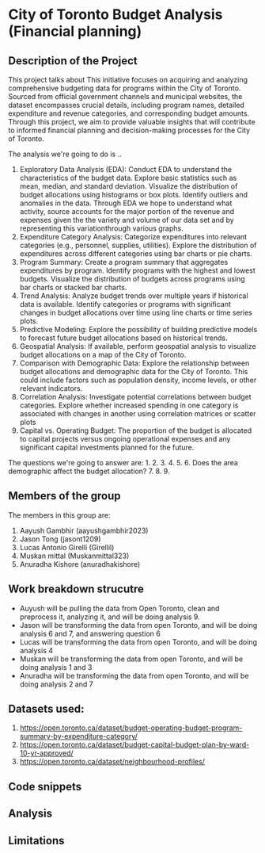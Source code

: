# City of Toronto Budget Analysis (Financial planning)

## Description of the Project 

This project talks about 
This initiative focuses on acquiring and analyzing comprehensive budgeting data for programs within the City of Toronto. Sourced from official government channels and municipal websites, the dataset encompasses crucial details, including program names, detailed expenditure and revenue categories, and corresponding budget amounts. Through this project, we aim to provide valuable insights that will contribute to informed financial planning and decision-making processes for the City of Toronto.

The analysis we're going to do is .. 
1. Exploratory Data Analysis (EDA):
   Conduct EDA to understand the characteristics of the budget data.
   Explore basic statistics such as mean, median, and standard deviation.
   Visualize the distribution of budget allocations using histograms or box plots.
   Identify outliers and anomalies in the data. Through EDA we hope to understand what activity, source accounts for the major portion of the revenue and expenses given the the variety and volume of our data set and by representing this variationthrough various graphs. 
2. Expenditure Category Analysis:
   Categorize expenditures into relevant categories (e.g., personnel, supplies, utilities).
   Explore the distribution of expenditures across different categories using bar charts or pie charts.
3. Program Summary:
   Create a program summary that aggregates expenditures by program.
   Identify programs with the highest and lowest budgets.
   Visualize the distribution of budgets across programs using bar charts or stacked bar charts.
4. Trend Analysis:
   Analyze budget trends over multiple years if historical data is available.
   Identify categories or programs with significant changes in budget allocations over time using line charts or time series plots.
5. Predictive Modeling:
   Explore the possibility of building predictive models to forecast future budget allocations based on historical trends.
6. Geospatial Analysis:
   If available, perform geospatial analysis to visualize budget allocations on a map of the City of Toronto.
7. Comparison with Demographic Data:
   Explore the relationship between budget allocations and demographic data for the City of Toronto. This could include factors such as population density, income levels, or other relevant indicators.
8. Correlation Analysis:
   Investigate potential correlations between budget categories.
   Explore whether increased spending in one category is associated with changes in another using correlation matrices or scatter plots
9. Capital vs. Operating Budget:
   The proportion of the budget is allocated to capital projects versus ongoing operational expenses and any significant capital investments planned for the future.

The questions we're going to answer are: 
1. 
2. 
3. 
4.
5.
6. Does the area demographic affect the budget allocation?
7.
8.
9.

## Members of the group

The members in this group are: 
1. Aayush Gambhir (aayushgambhir2023)
2. Jason Tong (jasont1209)
3. Lucas Antonio Girelli (Girellil)
4. Muskan mittal (Muskanmittal323)
5. Anuradha Kishore (anuradhakishore)

## Work breakdown strucutre
- Auyush will be pulling the data from Open Toronto, clean and preprocess it, analyzing it, and will be doing analysis 9.
- Jason will be transforming the data from open Toronto, and will be doing analysis 6 and 7, and answering question 6
- Lucas will be transforming the data from open Toronto, and will be doing analysis 4
- Muskan will be transforming the data from open Toronto, and will be doing analysis 1 and 3 
- Anuradha will be transforming the data from open Toronto, and will be doing analysis 2 and 7


## Datasets used: 
1. https://open.toronto.ca/dataset/budget-operating-budget-program-summary-by-expenditure-category/
2. https://open.toronto.ca/dataset/budget-capital-budget-plan-by-ward-10-yr-approved/
3. https://open.toronto.ca/dataset/neighbourhood-profiles/


## Code snippets


## Analysis 



## Limitations



